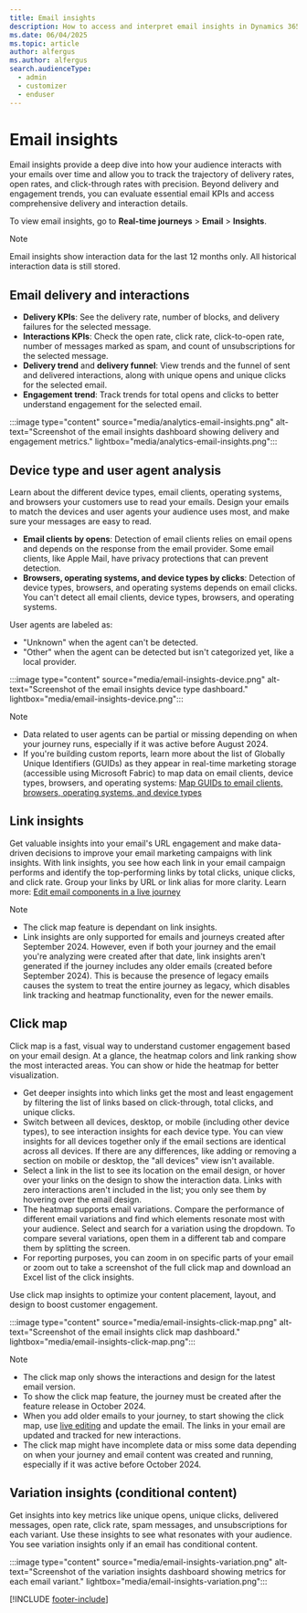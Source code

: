 ```yaml
---
title: Email insights
description: How to access and interpret email insights in Dynamics 365 Customer Insights - Journeys.
ms.date: 06/04/2025
ms.topic: article
author: alfergus
ms.author: alfergus
search.audienceType: 
  - admin
  - customizer
  - enduser
---
```


# Email insights

Email insights provide a deep dive into how your audience interacts with your emails over time and allow you to track the trajectory of delivery rates, open rates, and click-through rates with precision. Beyond delivery and engagement trends, you can evaluate essential email KPIs and access comprehensive delivery and interaction details.

To view email insights, go to **Real-time journeys** > **Email** > **Insights**.

> [!NOTE]
> Email insights show interaction data for the last 12 months only. All historical interaction data is still stored.

## Email delivery and interactions

- **Delivery KPIs**: See the delivery rate, number of blocks, and delivery failures for the selected message.
- **Interactions KPIs**: Check the open rate, click rate, click-to-open rate, number of messages marked as spam, and count of unsubscriptions for the selected message.
- **Delivery trend** and **delivery funnel**: View trends and the funnel of sent and delivered interactions, along with unique opens and unique clicks for the selected email.
- **Engagement trend**: Track trends for total opens and clicks to better understand engagement for the selected email.

:::image type="content" source="media/analytics-email-insights.png" alt-text="Screenshot of the email insights dashboard showing delivery and engagement metrics." lightbox="media/analytics-email-insights.png":::

## Device type and user agent analysis

Learn about the different device types, email clients, operating systems, and browsers your customers use to read your emails. Design your emails to match the devices and user agents your audience uses most, and make sure your messages are easy to read.

- **Email clients by opens**: Detection of email clients relies on email opens and depends on the response from the email provider. Some email clients, like Apple Mail, have privacy protections that can prevent detection.
- **Browsers, operating systems, and device types by clicks**: Detection of device types, browsers, and operating systems depends on email clicks. You can't detect all email clients, device types, browsers, and operating systems.

User agents are labeled as:

- "Unknown" when the agent can't be detected.
- "Other" when the agent can be detected but isn't categorized yet, like a local provider.

:::image type="content" source="media/email-insights-device.png" alt-text="Screenshot of the email insights device type dashboard." lightbox="media/email-insights-device.png":::

> [!NOTE]
> - Data related to user agents can be partial or missing depending on when your journey runs, especially if it was active before August 2024.
> - If you're building custom reports, learn more about the list of Globally Unique Identifiers (GUIDs) as they appear in real-time marketing storage (accessible using Microsoft Fabric) to map data on email clients, device types, browsers, and operating systems: [Map GUIDs to email clients, browsers, operating systems, and device types](map-guids.md)

## Link insights

Get valuable insights into your email's URL engagement and make data-driven decisions to improve your email marketing campaigns with link insights. With link insights, you see how each link in your email campaign performs and identify the top-performing links by total clicks, unique clicks, and click rate. Group your links by URL or link alias for more clarity. Learn more: [Edit email components in a live journey](edit-email-in-live-journey.md)

> [!NOTE]
> - The click map feature is dependant on link insights.
> - Link insights are only supported for emails and journeys created after September 2024. However, even if both your journey and the email you're analyzing were created after that date, link insights aren't generated if the journey includes any older emails (created before September 2024). This is because the presence of legacy emails causes the system to treat the entire journey as legacy, which disables link tracking and heatmap functionality, even for the newer emails.

## Click map

Click map is a fast, visual way to understand customer engagement based on your email design. At a glance, the heatmap colors and link ranking show the most interacted areas. You can show or hide the heatmap for better visualization.

- Get deeper insights into which links get the most and least engagement by filtering the list of links based on click-through, total clicks, and unique clicks.
- Switch between all devices, desktop, or mobile (including other device types), to see interaction insights for each device type. You can view insights for all devices together only if the email sections are identical across all devices. If there are any differences, like adding or removing a section on mobile or desktop, the "all devices" view isn't available.
- Select a link in the list to see its location on the email design, or hover over your links on the design to show the interaction data. Links with zero interactions aren't included in the list; you only see them by hovering over the email design.
- The heatmap supports email variations. Compare the performance of different email variations and find which elements resonate most with your audience. Select and search for a variation using the dropdown. To compare several variations, open them in a different tab and compare them by splitting the screen.
- For reporting purposes, you can zoom in on specific parts of your email or zoom out to take a screenshot of the full click map and download an Excel list of the click insights. 

Use click map insights to optimize your content placement, layout, and design to boost customer engagement.

:::image type="content" source="media/email-insights-click-map.png" alt-text="Screenshot of the email insights click map dashboard." lightbox="media/email-insights-click-map.png":::

> [!NOTE]
> - The click map only shows the interactions and design for the latest email version.
> - To show the click map feature, the journey must be created after the feature release in October 2024.
> - When you add older emails to your journey, to start showing the click map, use [live editing](edit-email-in-live-journey.md) and update the email. The links in your email are updated and tracked for new interactions.
> - The click map might have incomplete data or miss some data depending on when your journey and email content was created and running, especially if it was active before October 2024.

## Variation insights (conditional content)

Get insights into key metrics like unique opens, unique clicks, delivered messages, open rate, click rate, spam messages, and unsubscriptions for each variant. Use these insights to see what resonates with your audience. You see variation insights only if an email has conditional content.

:::image type="content" source="media/email-insights-variation.png" alt-text="Screenshot of the variation insights dashboard showing metrics for each email variant." lightbox="media/email-insights-variation.png":::

[!INCLUDE [footer-include](./includes/footer-banner.md)]

